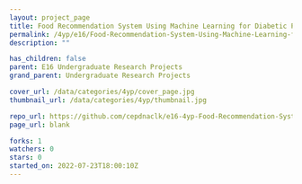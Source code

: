 ```yaml
---
layout: project_page
title: Food Recommendation System Using Machine Learning for Diabetic Patients in Sri Lanka
permalink: /4yp/e16/Food-Recommendation-System-Using-Machine-Learning-for-Diabetic-Patients-in-Sri-Lanka/
description: ""

has_children: false
parent: E16 Undergraduate Research Projects
grand_parent: Undergraduate Research Projects

cover_url: /data/categories/4yp/cover_page.jpg
thumbnail_url: /data/categories/4yp/thumbnail.jpg

repo_url: https://github.com/cepdnaclk/e16-4yp-Food-Recommendation-System-Using-Machine-Learning-for-Diabetic-Patients-in-Sri-Lanka
page_url: blank

forks: 1
watchers: 0
stars: 0
started_on: 2022-07-23T18:00:10Z
---
```



